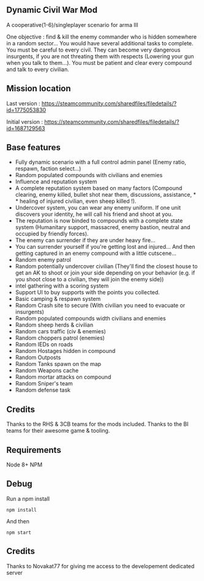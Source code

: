 Dynamic Civil War Mod
----
A cooperative(1-6)/singleplayer scenario for arma III

One objective : find & kill the enemy commander who is hidden somewhere in a random sector... You would have several additional tasks to complete. You must be careful to every civil. They can become very dangerous insurgents, if you are not threating them with respects (Lowering your gun when you talk to them...). You must be patient and clear every compound and talk to every civilian.


Mission location
---

Last version :
https://steamcommunity.com/sharedfiles/filedetails/?id=1775053830

Initial version :
https://steamcommunity.com/sharedfiles/filedetails/?id=1687129563

Base features
---
* Fully dynamic scenario with a full control admin panel (Enemy ratio, respawn, faction select...)
* Random populated compounds with civilians and enemies
* Influence and reputation system
* A complete reputation system based on many factors (Compound clearing, enemy killed, bullet shot near them, discussions, assistance, * * healing of injured civilian, even sheep killed !). 
* Undercover system, you can wear any enemy uniform. If one unit discovers your identity, he will call his friend and shoot at you. 
* The reputation is now binded to compounds with a complete state system (Humanitary support, massacred, enemy bastion, neutral and occupied by friendly forces).
* The enemy can surrender if they are under heavy fire...
* You can surrender yourself if you're getting lost and injured... And then getting captured in an enemy compound with a little cutscene...
* Random enemy patrol 
* Random potentially undercover civilian (They'll find the closest house to get an AK to shoot or join your side depending on your behavior (e.g. if you shoot close to a civilian, they will join the enemy side)) 
* intel gathering with a scoring system 
* Support UI to buy supports with the points you collected. 
* Basic camping & respawn system 
* Random Crash site to secure (With civilian you need to evacuate or insurgents) 
* Random populated compounds width civilians and enemies 
* Random sheep herds & civilian 
* Random cars traffic (civ & enemies) 
* Random choppers patrol (enemies) 
* Random IEDs on roads 
* Random Hostages hidden in compound 
* Random Outposts 
* Random Tanks spawn on the map
* Random Weapons cache 
* Random mortar attacks on compound 
* Random Sniper's team 
* Random defense task


Credits
---
Thanks to the RHS & 3CB teams for the mods included. 
Thanks to the BI teams for their awesome game & tooling.

Requirements 
---
Node 8+
NPM

Debug
---
Run a npm install
```
npm install
```
And then 
```
npm start
```

Credits
---
Thanks to Novakat77 for giving me access to the developement dedicated server